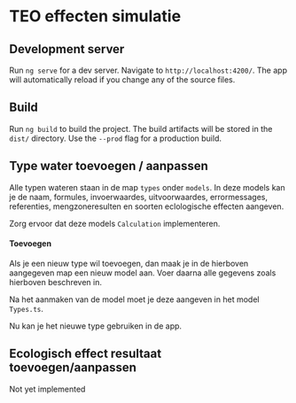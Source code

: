 # TEO effecten simulatie

## Development server

Run `ng serve` for a dev server. Navigate to `http://localhost:4200/`. The app will automatically reload if you change any of the source files.

## Build

Run `ng build` to build the project. The build artifacts will be stored in the `dist/` directory. Use the `--prod` flag for a production build.

## Type water toevoegen / aanpassen
Alle typen wateren staan in de map `types` onder `models`. In deze models kan je de naam, formules, invoerwaardes, uitvoorwaardes, errormessages, referenties, mengzoneresulten en soorten eclologische effecten aangeven.

Zorg ervoor dat deze models `Calculation` implementeren.

#### Toevoegen
Als je een nieuw type wil toevoegen, dan maak je in de hierboven aangegeven map een nieuw model aan. Voer daarna alle gegevens zoals hierboven beschreven in.

Na het aanmaken van de model moet je deze aangeven in het model `Types.ts`.

Nu kan je het nieuwe type gebruiken in de app.

## Ecologisch effect resultaat toevoegen/aanpassen
Not yet implemented
